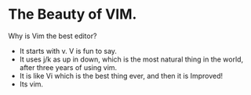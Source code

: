 # The Beauty of VIM.

Why is Vim the best editor? 

- It starts with v. V is fun to say. 
- It uses j/k as up in down, which is the most natural thing in the world, after three years of using vim.
- It is like Vi which is the best thing ever, and then it is Improved! 
- Its vim. 

